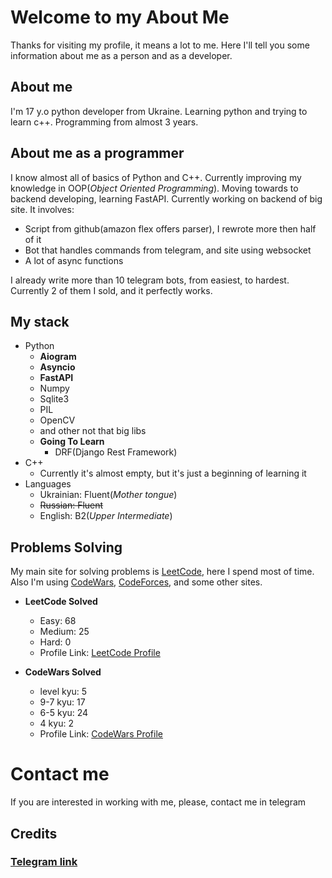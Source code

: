 # Welcome to my About Me
Thanks for visiting my profile, it means a lot to me. Here I'll tell you some information about me as a person and as a developer.

## About me
I'm 17 y.o python developer from Ukraine. Learning python and trying to learn c++. Programming from almost 3 years.

## About me as a programmer
I know almost all of basics of Python and C++. Currently improving my knowledge in OOP(_Object Oriented Programming_). Moving towards to backend developing, learning FastAPI. Currently working on backend of big site. It involves:
- Script from github(amazon flex offers parser), I rewrote more then half of it
- Bot that handles commands from telegram, and site using websocket
- A lot of async functions

I already write more than 10 telegram bots, from easiest, to hardest. Currently 2 of them I sold, and it perfectly works.

## My stack
- Python
   - __Aiogram__
   - __Asyncio__
   - __FastAPI__
   - Numpy
   - Sqlite3
   - PIL
   - OpenCV
   - and other not that big libs
   - __Going To Learn__
       - DRF(Django Rest Framework)
- C++
   - Currently it's almost empty, but it's just a beginning of learning it
- Languages
   - Ukrainian: Fluent(_Mother tongue_)
   - ~~Russian: Fluent~~
   - English: B2(_Upper Intermediate_)
 
## Problems Solving
My main site for solving problems is [LeetCode](leetcode.com), here I spend most of time. Also I'm using [CodeWars](www.codewars.com), [CodeForces](https://codeforces.com/), and some other sites.

- __LeetCode Solved__
   - Easy: 68 
   - Medium: 25
   - Hard: 0
   - Profile Link: [LeetCode Profile](https://leetcode.com/JustGrade/)

- __CodeWars Solved__
   - level kyu: 5
   - 9-7 kyu: 17
   - 6-5 kyu: 24
   - 4 kyu: 2
   - Profile Link: [CodeWars Profile](https://www.codewars.com/users/EzGrade/completed)
 
# Contact me
If you are interested in working with me, please, contact me in telegram

## Credits
### [Telegram link](https://t.me/justgrade)

